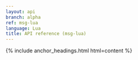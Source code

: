 ```yaml
---
layout: api
branch: alpha
ref: msg-lua
language: Lua
title: API reference (msg-lua)
---
```

{% include anchor_headings.html html=content %}
